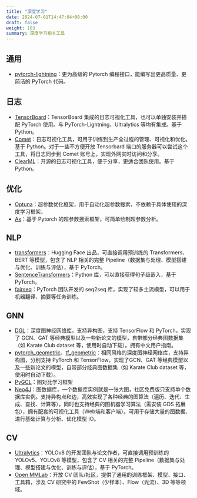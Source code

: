 ```yaml
---
title: "深度学习"
date: 2024-07-01T14:47:04+08:00
draft: false
weight: 103
summary: 深度学习相关工具
---
```


## 通用

- [pytorch-lightning](https://www.pytorchlightning.ai/)：更为高级的 Pytorch 编程接口，能编写出更高质量、更简洁的 PyTorch 代码。

## 日志

- [TensorBoard](https://www.tensorflow.org/tensorboard)：TensorBoard 集成的日志可视化工具，也可以单独安装并搭配 PyTorch 使用。与 PyTorch-Lightning、Ultralytics 等均有集成。基于 Python。
- [Comet](https://www.comet.ml/site/)：日志可视化工具，可用于训练到生产全过程的管理、可视化和优化。基于 Python。对于一些不方便开放 Tensorbard 端口的服务器可以尝试这个工具，将日志同步到 Comet 账号上，实现外网实时访问和分享。
- [ClearML](https://www.clear.ml/)：开源的日志可视化工具，便于分享，更适合团队使用。基于 Python。

## 优化

- [Optuna](https://optuna.org)：超参数优化框架，用于自动化超参数搜索，不依赖于具体使用的深度学习框架。
- [Ax](https://ax.dev/)：基于 Pytorch 的超参数搜索框架，可简单绘制超参数分析。

## NLP

- [transformers](https://huggingface.co/docs/transformers/index)：Hugging Face 出品，可直接调用预训练的 Transformers、BERT 等模型，包含了 NLP 相关的完整 Pipeline（数据集与处理、模型搭建与优化、训练与评估），基于 PyTorch。
- [SentenceTransformers](https://www.sbert.net)：Python 库，可以直接获得句子级嵌入，基于 PyTorch。
- [fairseq](https://github.com/pytorch/fairseq)：PyTorch 团队开发的 seq2seq 库，实现了较多主流模型，可以用于机器翻译、摘要等任务训练。

## GNN

- [DGL](https://www.dgl.ai/)：深度图神经网络库，支持异构图，支持 TensorFlow 和 PyTorch，实现了 GCN、GAT 等经典模型以及一些新论文的模型，自带部分经典图数据集（如 Karate Club dataset 等，使用时自动下载）。拥有中文用户指南。
- [pytorch_geometric](https://www.pyg.org)、[tf_geometric](https://github.com/CrawlScript/tf_geometric)：相同风格的深度图神经网络库，支持异构图，分别支持 PyTorch 和 TensorFlow，实现了GCN、GAT 等经典模型以及一些新论文的模型，自带部分经典图数据集（如 Karate Club dataset 等，使用时自动下载）。
- [PyGCL](https://github.com/GraphCL/PyGCL)：图对比学习框架
- [Neo4J](https://neo4j.com/)：图数据库，一个数据库实例就是一张大图，社区免费版只支持单个数据库实例。支持异构点和边，高效实现了各种经典的图算法（遍历、迭代、生成、查找、计算等），同时也支持经典的图机器学习算法（需安装 GDS 拓展包），拥有配套的可视化工具（Web端和客户端）。可用于存储大量的图数据、进行基础计算与分析、优化模型 IO。

## CV

- [Ultralytics](https://ultralytics.com/)：YOLOv8 的开发团队与论文作者，可直接调用预训练的 YOLOv5、YOLOv8 等模型，包含了 CV 相关的完整 Pipeline（数据集与处理、模型搭建与优化、训练与评估），基于 PyTorch。
- [Open MMLab](https://openmmlab.com/codebase)：开放 CV 团队/社区，提供了通用的训练框架、模型、接口、工具箱，涉及 CV 研究中的 FewShot（少样本）、Flow（光流）、3D 等等领域。
